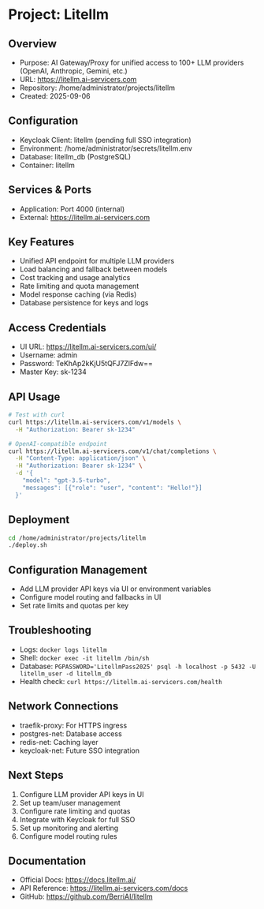 # Project: Litellm

## Overview
- Purpose: AI Gateway/Proxy for unified access to 100+ LLM providers (OpenAI, Anthropic, Gemini, etc.)
- URL: https://litellm.ai-servicers.com
- Repository: /home/administrator/projects/litellm
- Created: 2025-09-06

## Configuration
- Keycloak Client: litellm (pending full SSO integration)
- Environment: /home/administrator/secrets/litellm.env
- Database: litellm_db (PostgreSQL)
- Container: litellm

## Services & Ports
- Application: Port 4000 (internal)
- External: https://litellm.ai-servicers.com

## Key Features
- Unified API endpoint for multiple LLM providers
- Load balancing and fallback between models
- Cost tracking and usage analytics
- Rate limiting and quota management
- Model response caching (via Redis)
- Database persistence for keys and logs

## Access Credentials
- UI URL: https://litellm.ai-servicers.com/ui/
- Username: admin
- Password: TeKhAp2kKjU5tQFJ7ZlFdw==
- Master Key: sk-1234

## API Usage
```bash
# Test with curl
curl https://litellm.ai-servicers.com/v1/models \
  -H "Authorization: Bearer sk-1234"

# OpenAI-compatible endpoint
curl https://litellm.ai-servicers.com/v1/chat/completions \
  -H "Content-Type: application/json" \
  -H "Authorization: Bearer sk-1234" \
  -d '{
    "model": "gpt-3.5-turbo",
    "messages": [{"role": "user", "content": "Hello!"}]
  }'
```

## Deployment
```bash
cd /home/administrator/projects/litellm
./deploy.sh
```

## Configuration Management
- Add LLM provider API keys via UI or environment variables
- Configure model routing and fallbacks in UI
- Set rate limits and quotas per key

## Troubleshooting
- Logs: `docker logs litellm`
- Shell: `docker exec -it litellm /bin/sh`
- Database: `PGPASSWORD='LitellmPass2025' psql -h localhost -p 5432 -U litellm_user -d litellm_db`
- Health check: `curl https://litellm.ai-servicers.com/health`

## Network Connections
- traefik-proxy: For HTTPS ingress
- postgres-net: Database access
- redis-net: Caching layer
- keycloak-net: Future SSO integration

## Next Steps
1. Configure LLM provider API keys in UI
2. Set up team/user management
3. Configure rate limiting and quotas
4. Integrate with Keycloak for full SSO
5. Set up monitoring and alerting
6. Configure model routing rules

## Documentation
- Official Docs: https://docs.litellm.ai/
- API Reference: https://litellm.ai-servicers.com/docs
- GitHub: https://github.com/BerriAI/litellm